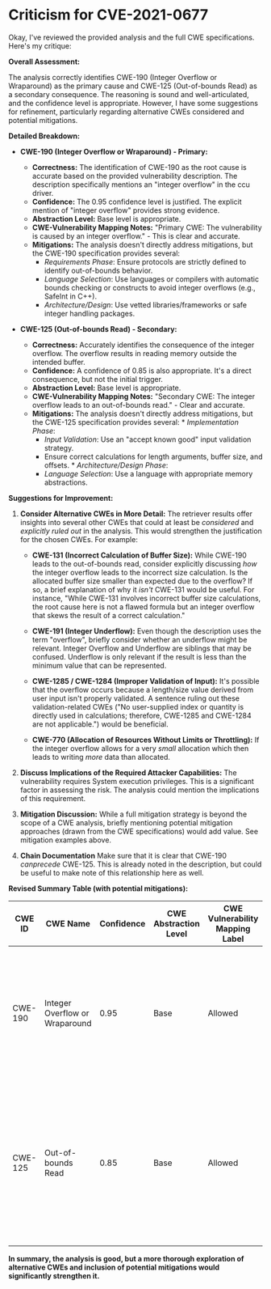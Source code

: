 # Criticism for CVE-2021-0677

Okay, I've reviewed the provided analysis and the full CWE specifications. Here's my critique:

**Overall Assessment:**

The analysis correctly identifies CWE-190 (Integer Overflow or Wraparound) as the primary cause and CWE-125 (Out-of-bounds Read) as a secondary consequence. The reasoning is sound and well-articulated, and the confidence level is appropriate. However, I have some suggestions for refinement, particularly regarding alternative CWEs considered and potential mitigations.

**Detailed Breakdown:**

*   **CWE-190 (Integer Overflow or Wraparound) - Primary:**
    *   **Correctness:** The identification of CWE-190 as the root cause is accurate based on the provided vulnerability description. The description specifically mentions an "integer overflow" in the ccu driver.
    *   **Confidence:** The 0.95 confidence level is justified. The explicit mention of "integer overflow" provides strong evidence.
    *   **Abstraction Level:** Base level is appropriate.
    *   **CWE-Vulnerability Mapping Notes:** "Primary CWE: The vulnerability is caused by an integer overflow." - This is clear and accurate.
    *   **Mitigations:** The analysis doesn't directly address mitigations, but the CWE-190 specification provides several:
        *   *Requirements Phase*: Ensure protocols are strictly defined to identify out-of-bounds behavior.
        *   *Language Selection*: Use languages or compilers with automatic bounds checking or constructs to avoid integer overflows (e.g., SafeInt in C++).
        *   *Architecture/Design*: Use vetted libraries/frameworks or safe integer handling packages.

*   **CWE-125 (Out-of-bounds Read) - Secondary:**
    *   **Correctness:** Accurately identifies the consequence of the integer overflow. The overflow results in reading memory outside the intended buffer.
    *   **Confidence:** A confidence of 0.85 is also appropriate. It's a direct consequence, but not the initial trigger.
    *   **Abstraction Level:** Base level is appropriate.
    *   **CWE-Vulnerability Mapping Notes:** "Secondary CWE: The integer overflow leads to an out-of-bounds read." - Clear and accurate.
     *   **Mitigations:** The analysis doesn't directly address mitigations, but the CWE-125 specification provides several:
        *   *Implementation Phase*:
            *   *Input Validation*: Use an "accept known good" input validation strategy.
            *   Ensure correct calculations for length arguments, buffer size, and offsets.
        *   *Architecture/Design Phase*:
            *   *Language Selection*: Use a language with appropriate memory abstractions.

**Suggestions for Improvement:**

1.  **Consider Alternative CWEs in More Detail:** The retriever results offer insights into several other CWEs that could at least be *considered* and *explicitly ruled out* in the analysis. This would strengthen the justification for the chosen CWEs. For example:

    *   **CWE-131 (Incorrect Calculation of Buffer Size):**  While CWE-190 leads to the out-of-bounds read, consider explicitly discussing *how* the integer overflow leads to the incorrect size calculation. Is the allocated buffer size smaller than expected due to the overflow? If so, a brief explanation of why it *isn't* CWE-131 would be useful. For instance, "While CWE-131 involves incorrect buffer size calculations, the root cause here is not a flawed formula but an integer overflow that skews the result of a correct calculation."

    *   **CWE-191 (Integer Underflow):**  Even though the description uses the term "overflow", briefly consider whether an underflow might be relevant. Integer Overflow and Underflow are siblings that may be confused. Underflow is only relevant if the result is less than the minimum value that can be represented.

    *   **CWE-1285 / CWE-1284 (Improper Validation of Input):** It's possible that the overflow occurs because a length/size value derived from user input isn't properly validated. A sentence ruling out these validation-related CWEs ("No user-supplied index or quantity is directly used in calculations; therefore, CWE-1285 and CWE-1284 are not applicable.") would be beneficial.

    *   **CWE-770 (Allocation of Resources Without Limits or Throttling):** If the integer overflow allows for a very *small* allocation which then leads to writing *more* data than allocated.

2.  **Discuss Implications of the Required Attacker Capabilities:** The vulnerability requires System execution privileges. This is a significant factor in assessing the risk. The analysis could mention the implications of this requirement.

3.  **Mitigation Discussion:** While a full mitigation strategy is beyond the scope of a CWE analysis, briefly mentioning potential mitigation approaches (drawn from the CWE specifications) would add value. See mitigation examples above.

4.  **Chain Documentation** Make sure that it is clear that CWE-190 *canprecede* CWE-125. This is already noted in the description, but could be useful to make note of this relationship here as well.

**Revised Summary Table (with potential mitigations):**

| CWE ID | CWE Name | Confidence | CWE Abstraction Level | CWE Vulnerability Mapping Label | CWE-Vulnerability Mapping Notes | Mitigation Examples|
|---|---|---|---|---|---|---|
| CWE-190 | Integer Overflow or Wraparound | 0.95 | Base | Allowed | Primary CWE: The vulnerability is caused by an integer overflow. | Use safe integer handling libraries, language with automatic bounds checking, enforce strict protocol definitions.|
| CWE-125 | Out-of-bounds Read | 0.85 | Base | Allowed | Secondary CWE: The integer overflow leads to an out-of-bounds read. | Use an "accept known good" input validation strategy, ensure correct calculations for length arguments, use a language with memory abstractions. |

**In summary, the analysis is good, but a more thorough exploration of alternative CWEs and inclusion of potential mitigations would significantly strengthen it.**